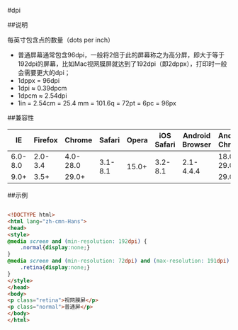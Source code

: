 #dpi

##说明

每英寸包含点的数量（dots per inch）

- 普通屏幕通常包含96dpi，一般将2倍于此的屏幕称之为高分屏，即大于等于192dpi的屏幕，比如Mac视网膜屏就达到了192dpi（即2dppx），打印时一般会需要更大的dpi；
- 1dppx = 96dpi
- 1dpi ≈ 0.39dpcm
- 1dpcm ≈ 2.54dpi
- 1in = 2.54cm = 25.4 mm = 101.6q = 72pt = 6pc = 96px


##兼容性


<table class="compatible">
<thead>
	<tr>
		<th>IE</th>
		<th>Firefox</th>
		<th>Chrome</th>
		<th>Safari</th>
		<th>Opera</th>
		<th>iOS Safari</th>
		<th>Android Browser</th>
		<th>Android Chrome</th>
	</tr>
</thead>
<tbody>
	<tr>
		<td class="unsupport">6.0-8.0</td>
		<td class="unsupport">2.0-3.4</td>
		<td class="unsupport">4.0-28.0</td>
		<td class="unsupport" rowspan="2">3.1-8.1</td>
		<td class="support" rowspan="2">15.0+</td>
		<td class="unsupport" rowspan="2">3.2-8.1</td>
		<td class="unsupport" rowspan="2">2.1-4.4.4</td>
		<td class="unsupport">18.0-29.0</td>
	</tr>
	<tr>
		<td class="support">9.0+</td>
		<td class="support">3.5+</td>
		<td class="support">29.0+</td>
		<td class="support">29.0+</td>
	</tr>
</tbody>
</table>




##示例

```html

<!DOCTYPE html>
<html lang="zh-cmn-Hans">
<head>
<style>
@media screen and (min-resolution: 192dpi) {
	.normal{display:none;}
}
@media screen and (min-resolution: 72dpi) and (max-resolution: 191dpi) {
	.retina{display:none;}
}
</style>
</head>
<body>
<p class="retina">视网膜屏</p>
<p class="normal">普通屏</p>
</body>
</html>

```
